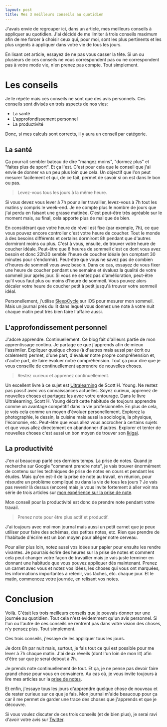 ```yaml
---
layout: post
title: Mes 3 meilleurs conseils au quotidien
---
```


J'avais envie de regrouper ici, dans un article, mes meilleurs conseils à appliquer au quotidien.
J'ai décidé de me limiter à trois conseils maximum afin de me forcer à choisir ceux qui, pour moi, sont les plus pertinents et les plus urgents à appliquer dans votre vie de tous les jours. 

En lisant cet article, essayez de ne pas vous casser la tête.
Si un ou plusieurs de ces conseils ne vous correspondent pas ou ne correspondent pas à votre mode vie, n'en prenez pas compte.
Tout simplement.


# Les conseils

Je le répète mais ces conseils ne sont que des avis personnels.
Ces conseils sont divisés en trois aspects de nos vies:
- La santé
- L'approfondissement personnel
- La productivité

Donc, si mes calculs sont corrects, il y aura un conseil par catégorie.

## La santé
Ça pourrait sembler bateau de dire "mangez moins", "dormez plus" et "faites plus de sport".
Et ça l'est.
C'est pour cela que le conseil que j'ai envie de donner va un peu plus loin que cela.
Un objectif que l'on peut mesurer facilement et qui, de ce fait, permet de savoir si on est dans le bon ou pas.

> Levez-vous tous les jours à la même heure.

Si vous devez vous lever à 7h pour aller travailler, levez-vous à 7h tout les matins y compris le week-end.
Je ne compte plus le nombre de jours que j'ai perdu en faisant une grasse matinée.
C'est peut-être très agréable sur le moment mais, au final, cela apporte plus de mal que de bien.

En considérant que votre heure de réveil est fixe (par exemple, 7h), ce que vous pouvez encore controller c'est votre heure de coucher.
Tout le monde à des besoins différents et certains dormiront 8h pendant que d'autres dormiront moins ou plus.
C'est à vous, ensuite, de trouver votre heure de coucher idéale.
Peut-être que 8 heures de sommeil c'est ce dont vous avez besoin et donc 22h30 semble l'heure de coucher idéale (en comptant 30 minutes pour s'endormir).
Peut-être que vous ne savez pas de combien d'heures de sommeil vous avez besoin.
Dans ce cas, essayez de vous fixer une heure de coucher pendant une semaine et évaluez la qualité de votre sommeil jour après jour.
Si vous ne sentez pas d'amélioration, peut-être qu'il vous faut plus ou moins d'heure de sommeil.
Vous pouvez alors décaler votre heure de coucher petit à petit jusqu'à trouver votre sommeil idéal.

Personellement, j'utilise [SleepCycle](https://www.sleepcycle.com/) sur iOS pour mesurer mon sommeil.
Mais un journal près du lit dans lequel vous donnez une note à votre nuit chaque matin peut très bien faire l'affaire aussi.

## L'approfondissement personnel
J'adore apprendre.
Continuellement.
Ce blog fait d'ailleurs partie de mon apprentissage continu.
Je partage ce que j'apprends afin de mieux l'assimiler.
Expliquer quelque chose (à d'autres mais aussi par écrit ou oralement) permet, d'une part, d'évaluer notre propre compréhension et, d'autre part, de faire évoluer notre compréhension.
Tout ça pour dire que je vous conseille de continuellement apprendre de nouvelles choses.

> Restez curieux et apprenez continuellement.

Un excellent livre à ce sujet est [Ultralearning](https://www.amazon.fr/Ultralearning-Master-Outsmart-Competition-Accelerate/dp/006285268X) de Scott H. Young.
Ne restez pas passif avec vos connaissances actuelles.
Soyez curieux, apprenez de nouvelles choses et partagez les avec votre entourage.
Dans le livre Ultralearning, Scott H. Young décrit cette habitude de toujours apprendre comme un avantage compétitif dans la vie profesionnelle.
En plus de cela, je vois cela comme un moyen d'évoluer personellement.
Explorez la photographie, le dessin, la cuisine mais aussi la sociologie, la physique, l'économie, etc.
Peut-être que vous allez vous accrocher à certains sujets et que vous allez directement en abandonner d'autres.
Explorer et tenter de nouvelles choses c'est aussi un bon moyen de trouver son [Ikigai](https://fr.wikipedia.org/wiki/Ikigai).

## La productivité
J'en ai beaucoup parlé ces derniers temps.
La prise de notes.
Quand je recherche sur Google "comment prendre note", je vais trouver énormément de contenu sur les techniques de prise de notes en cours et pendant les études.
Mais qu'en est-il de la prise de note au travail, en réunion, pour résoudre un problème compliqué ou dans la vie de tous les jours ?
Je vais pas revenir là dessus (encore) mais je vous invite fortement à aller voir ma série de trois articles sur [mon expérience sur la prise de note]({{site.baseurl}}/2020/05/14/note-taking-experiment-part-1).

Mon conseil pour la productivité est donc de prendre note pendant votre travail.

> Prenez note pour être plus actif et productif.

J'ai toujours avec moi mon journal mais aussi un petit carnet que je peux utiliser pour faire des schémas, des petites notes, etc.
Rien que prendre de l'habitude d'écrire est un bon moyen pour alléger notre cerveau.

Pour aller plus loin, notez aussi vos idées sur papier pour ensuite les rendre vivantes.
Je pourrais écrire des heures sur la prise de notes et comment cela peut changer votre façon de travailler mais je vais juste terminer en donnant une habitude que vous pouvez appliquer dès maintenant.
Prenez un carnet avec vous et notez vos idées, les choses qui vous ont marquées, les informations importantes à retenir, vos tâches, etc. chaque jour.
Et le matin, commencez votre journée, en relisant vos notes.

# Conclusion

Voilà.
C'était les trois meilleurs conseils que je pouvais donner sur une journée au quotidien.
Tout cela n'est évidemment qu'un avis personnel.
Si l'un ou l'autre de ces conseils ne rentrent pas dans votre vision des choses, n'y pensez plus.
Tout simplement.

Ces trois conseils, j'essaye de les appliquer tous les jours.

Je dors 8h par nuit mais, surtout, je fais tout ce qui est possible pour me lever à 7h chaque matin.
J'ai deux réveils (dont l'un loin de mon lit) afin d'être sur que je serai debout à 7h.

Je prends note continuellement de tout.
Et ça, je ne pense pas devoir faire grand chose pour vous en convaincre.
Au cas où, je vous invite toujours à lire mes articles sur la [prise de notes]({{site.baseurl}}/2020/05/14/note-taking-experiment-part-1).

Et enfin, j'essaye tous les jours d'apprendre quelque chose de nouveau et de rester curieux sur ce que je fais.
Mon journal m'aide beaucoup pour ça car il me permet de garder une trace des choses que j'apprends et que je découvre.

Si vous voulez discuter de ces trois conseils (et de bien plus), je serai ravi d'avoir votre avis sur [Twitter](https://twitter.com/derwaan).
